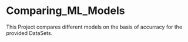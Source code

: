# Comparing_ML_Models
This Project compares different models on the basis of accurracy for the provided DataSets.
